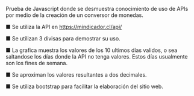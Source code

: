 Prueba de Javascript donde se desmuestra conocimiento de uso de APIs por medio de la creación de un conversor de monedas. 

■ Se utiliza la API en https://mindicador.cl/api/

■ Se utilizan 3 divisas para demostrar su uso. 

■ La grafica muestra los valores de los 10 ultimos días validos, o sea saltandose los días donde la API no tenga valores. Estos días usualmente son los fines de semana.

■ Se aproximan los valores resultantes a dos decimales. 

■ Se utiliza bootstrap para facilitar la elaboración del sitio web.
